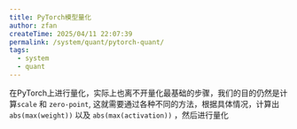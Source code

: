 ```yaml
---
title: PyTorch模型量化
author: zfan
createTime: 2025/04/11 22:07:39
permalink: /system/quant/pytorch-quant/
tags:
  - system
  - quant
---
```


在PyTorch上进行量化，实际上也离不开量化最基础的步骤，我们的目的仍然是计算`scale` 和 `zero-point`, 这就需要通过各种不同的方法，根据具体情况，计算出`abs(max(weight))` 以及 `abs(max(activation))` ，然后进行量化
